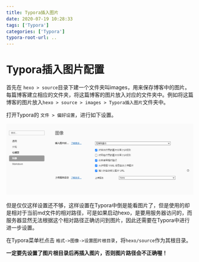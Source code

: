 ```yaml
---
title: Typora插入图片
date: 2020-07-19 10:28:33
tags: ['Typora']
categories: ['Typora']
typora-root-url: ..
---
```


# Typora插入图片配置

首先在 `hexo > source`目录下建一个文件夹叫images，用来保存博客中的图片。每篇博客建立相应的文件夹，将这篇博客的图片放入对应的文件夹中。例如将这篇博客的图片放入`hexo > source > images > Typora插入图片`文件夹中。

打开Typora的 `文件 > 偏好设置`，进行如下设置。

<!--more-->

![图象偏好设置](/images/Typora%E6%8F%92%E5%85%A5%E5%9B%BE%E7%89%87/%E5%9B%BE%E8%B1%A1%E5%81%8F%E5%A5%BD%E8%AE%BE%E7%BD%AE.png)

但是仅仅这样设置还不够，这样设置在Typora中倒是能看图片了，但是使用的却是相对于当前md文件的相对路径，可是如果启动hexo，是要用服务器访问的，而服务器显然无法根据这个相对路径正确访问到图片，因此还需要在Typora中进行进一步设置。

在Typora菜单栏点击 `格式->图像->设置图片根目录`，将`hexo/source`作为其根目录。

**一定要先设置了图片根目录后再插入图片，否则图片路径会不正确喔！**

